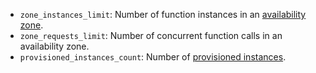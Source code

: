 * `zone_instances_limit`: Number of function instances in an [availability zone](../../overview/concepts/geo-scope.md).
* `zone_requests_limit`: Number of concurrent function calls in an availability zone.
* `provisioned_instances_count`: Number of [provisioned instances](../../functions/concepts/function.md#provisioned-instances).